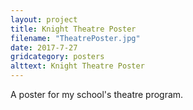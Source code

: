 ```yaml
---
layout: project
title: Knight Theatre Poster
filename: "TheatrePoster.jpg"
date: 2017-7-27
gridcategory: posters
alttext: Knight Theatre Poster
---
```

A poster for my school's theatre program.
